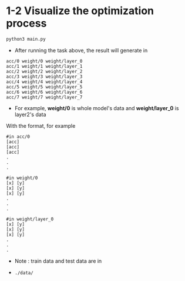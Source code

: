 # 1-2 **Visualize the optimization process**

```bash
python3 main.py
```

* After running the task above, the result will generate in

```
acc/0 weight/0 weight/layer_0
acc/1 weight/1 weight/layer_1
acc/2 weight/2 weight/layer_2
acc/3 weight/3 weight/layer_3
acc/4 weight/4 weight/layer_4
acc/5 weight/5 weight/layer_5
acc/6 weight/6 weight/layer_6
acc/7 weight/7 weight/layer_7
```

* For example, **weight/0** is whole model's data and **weight/layer_0** is layer2's data

With the format, for example

```
#in acc/0
[acc]
[acc]
[acc]
.
.
.
```

```
#in weight/0
[x] [y]
[x] [y]
[x] [y]
.
.
.
```

```
#in weight/layer_0
[x] [y]
[x] [y]
[x] [y]
.
.
.
```

* Note : train data and test data are in

* ```bash
  ./data/
  ```


